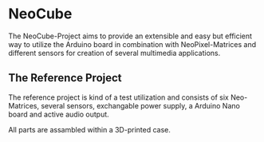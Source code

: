 # NeoCube

The NeoCube-Project aims to provide an extensible and easy but efficient way to utilize the Arduino board in combination with NeoPixel-Matrices and different sensors for creation of several multimedia applications.

## The Reference Project

The reference project is kind of a test utilization and consists of six Neo-Matrices, several sensors, exchangable power supply, a Arduino Nano board and active audio output.

All parts are assambled within a 3D-printed case.
